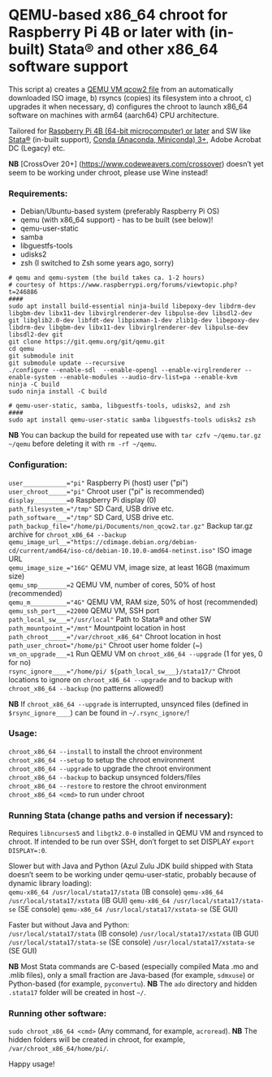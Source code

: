 # QEMU-based x86_64 chroot for Raspberry Pi 4B or later with (in-built) Stata® and other x86_64 software support

This script a) creates a [QEMU VM qcow2 file](https://qemu.readthedocs.io/en/latest/) from an automatically downloaded ISO image, b) rsyncs (copies) its filesystem into a chroot, c) upgrades it when necessary, d) configures the chroot to launch x86_64 software on machines with arm64 (aarch64) CPU architecture.

Tailored for [Raspberry Pi 4B (64-bit microcomputer) or later](https://www.raspberrypi.org/products/raspberry-pi-4-model-b/) and SW like [Stata®](https://www.stata.com/) (in-built support), [Conda (Anaconda, Miniconda) 3+](https://www.anaconda.com/), Adobe Acrobat DC (Legacy) etc.

**NB** [CrossOver 20+] (https://www.codeweavers.com/crossover) doesn’t yet seem to be working under chroot, please use Wine instead!

### Requirements:
- Debian/Ubuntu-based system (preferably Raspberry Pi OS)
- qemu (with x86_64 support) - has to be built (see below)!
- qemu-user-static
- samba
- libguestfs-tools
- udisks2
- zsh (I switched to Zsh some years ago, sorry)

```
# qemu and qemu-system (the build takes ca. 1-2 hours)
# courtesy of https://www.raspberrypi.org/forums/viewtopic.php?t=246886
####
sudo apt install build-essential ninja-build libepoxy-dev libdrm-dev libgbm-dev libx11-dev libvirglrenderer-dev libpulse-dev libsdl2-dev git libglib2.0-dev libfdt-dev libpixman-1-dev zlib1g-dev libepoxy-dev libdrm-dev libgbm-dev libx11-dev libvirglrenderer-dev libpulse-dev libsdl2-dev git
git clone https://git.qemu.org/git/qemu.git
cd qemu
git submodule init
git submodule update --recursive
./configure --enable-sdl  --enable-opengl --enable-virglrenderer --enable-system --enable-modules --audio-drv-list=pa --enable-kvm
ninja -C build
sudo ninja install -C build

# qemu-user-static, samba, libguestfs-tools, udisks2, and zsh
####
sudo apt install qemu-user-static samba libguestfs-tools udisks2 zsh
```

**NB** You can backup the build for repeated use with `tar czfv ~/qemu.tar.gz ~/qemu` before deleting it with `rm -rf ~/qemu`.

### Configuration:
`user____________="pi"` Raspberry Pi (host) user ("pi")
`user_chroot_____="pi"` Chroot user ("pi" is recommended)  
`display_________=0` Raspberry Pi display (0)  
`path_filesystem_="/tmp"` SD Card, USB drive etc.  
`path_software___="/tmp"` SD Card, USB drive etc.  
`path_backup_file="/home/pi/Documents/non_qcow2.tar.gz"` Backup tar.gz archive for `chroot_x86_64 --backup`
`qemu_image_url__="https://cdimage.debian.org/debian-cd/current/amd64/iso-cd/debian-10.10.0-amd64-netinst.iso"` ISO image URL  
`qemu_image_size_="16G"` QEMU VM, image size, at least 16GB (maximum size)  
`qemu_smp________=2` QEMU VM, number of cores, 50% of host (recommended)  
`qemu_m__________="4G"` QEMU VM, RAM size, 50% of host (recommended)  
`qemu_ssh_port___=22000` QEMU VM, SSH port  
`path_local_sw___="/usr/local"` Path to Stata® and other SW  
`path_mountpoint_="/mnt"` Mountpoint location in host  
`path_chroot_____="/var/chroot_x86_64"` Chroot location in host  
`path_user_chroot="/home/pi"` Chroot user home folder (~)  
`vm_on_upgrade___=1` Run QEMU VM on `chroot_x86_64 --upgrade` (1 for yes, 0 for no)    
`rsync_ignore____="/home/pi/ ${path_local_sw___}/stata17/"` Chroot locations to ignore on `chroot_x86_64 --upgrade` and to backup with `chroot_x86_64 --backup` (no patterns allowed!)  

**NB** If `chroot_x86_64 --upgrade` is interrupted, unsynced files (defined in `$rsync_ignore____`) can be found in `~/.rsync_ignore/`!

### Usage:
`chroot_x86_64 --install` to install the chroot environment  
`chroot_x86_64 --setup` to setup the chroot environment  
`chroot_x86_64 --upgrade` to upgrade the chroot environment  
`chroot_x86_64 --backup` to backup unsynced folders/files  
`chroot_x86_64 --restore` to restore the chroot environment  
`chroot_x86_64 <cmd>` to run <cmd> under chroot

### Running Stata (change paths and version if necessary):
Requires `libncurses5` and `libgtk2.0-0` installed in QEMU VM and rsynced to chroot.
If intended to be run over SSH, don’t forget to set DISPLAY `export DISPLAY=:0`.

Slower but with Java and Python (Azul Zulu JDK build shipped with Stata doesn’t seem to be working under qemu-user-static, probably because of dynamic library loading):  
`qemu-x86_64 /usr/local/stata17/stata` (IB console)
`qemu-x86_64 /usr/local/stata17/xstata` (IB GUI)
`qemu-x86_64 /usr/local/stata17/stata-se` (SE console)
`qemu-x86_64 /usr/local/stata17/xstata-se` (SE GUI)

Faster but without Java and Python:  
`/usr/local/stata17/stata` (IB console)
`/usr/local/stata17/xstata` (IB GUI)
`/usr/local/stata17/stata-se` (SE console)
`/usr/local/stata17/xstata-se` (SE GUI)

**NB** Most Stata commands are C-based (especially compiled Mata .mo and .mlib files), only a small fraction are Java-based (for example, `sdmxuse`) or Python-based (for example, `pyconvertu`).
**NB** The `ado` directory and hidden `.stata17` folder will be created in host `~/`.

### Running other software:
`sudo chroot_x86_64 <cmd>` (Any command, for example, `acroread`).
**NB** The hidden folders will be created in chroot, for example, `/var/chroot_x86_64/home/pi/`.

Happy usage!